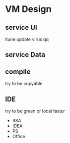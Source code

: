 # VM Design

## service UI
itune
update
virus
qq

## service Data

## compile 

try to be copyable

## IDE  

try to be green or local faster

- RSA
- IDEA
- PS
- Office

